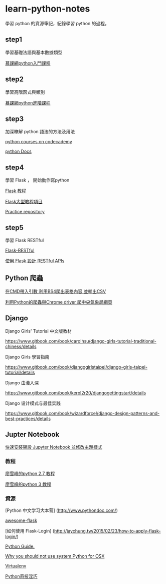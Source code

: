 # learn-python-notes
學習 python 的資源筆記，紀錄學習 python 的過程。

## step1

學習基礎法語與基本數據類型

[慕課網python入門課程](http://www.imooc.com/learn/177)

## step2

學習高階函式與類別

[慕課網python進階課程](http://www.imooc.com/learn/317)

## step3

加深瞭解 python 語法的方法及用法

[python courses on codecademy](https://www.codecademy.com/zh/learn/python)

[python Docs](http://www.pythondoc.com/pythontutorial27/)

## step4

學習 Flask ， 開始動作寫python

[Flask 教程](http://www.pythondoc.com/flask/index.html)

[Flask大型教程項目](http://www.pythondoc.com/flask-mega-tutorial/index.html)

[Practice repository](https://github.com/duncan60/python-practice-project)

## step5

學習 Flask RESTful

[Flask-RESTful ](http://www.pythondoc.com/Flask-RESTful/index.html)

[使用 Flask 設計 RESTful APIs](http://www.pythondoc.com/flask-restful/index.html)

## Python 爬蟲

[在CMD帶入引數 利用BS4爬出表格內容 並輸出CSV](https://gist.github.com/justin3737/787e90f03f277b54be34cb49ef76f020)

[利用Python的爬蟲與Chrome driver 爬中央氣象局網頁](https://gist.github.com/justin3737/3200a8dc7021a00778eae9be8d6d37b4)

## Django 
Django Girls' Tutorial 中文版教材

https://www.gitbook.com/book/carolhsu/django-girls-tutorial-traditional-chiness/details

Django Girls 學習指南

https://www.gitbook.com/book/djangogirlstaipei/django-girls-taipei-tutorial/details

Django 由淺入深

https://www.gitbook.com/book/kerol2r20/djangogettingstart/details

Django 设计模式与最佳实践

https://www.gitbook.com/book/wizardforcel/django-design-patterns-and-best-practices/details


## Jupter Notebook
[快速安裝架設 Jupyter Notebook 並修改主題樣式](https://jerrynest.io/install-jupyter-with-style/)


### 教程
[廖雪峰的python 2.7 教程](http://www.liaoxuefeng.com/wiki/001374738125095c955c1e6d8bb493182103fac9270762a000)

[廖雪峰的python 3 教程 ](http://www.liaoxuefeng.com/wiki/0014316089557264a6b348958f449949df42a6d3a2e542c000)

### 資源
[Python 中文学习大本营] (http://www.pythondoc.com/)

[awesome-flask](https://github.com/humiaozuzu/awesome-flask)

[如何使用 Flask-Login] (http://jaychung.tw/2015/02/23/how-to-apply-flask-login/)

[Python Guide.](http://docs.python-guide.org/en/latest/)

[Why you should not use system Python for OSX](https://github.com/MacPython/wiki/wiki/Which-Python)

[Virtualenv](http://virtualenv.readthedocs.org/en/latest/)

[Python奇技淫巧](http://andrewliu.in/2015/11/14/Python%E5%A5%87%E6%8A%80%E6%B7%AB%E5%B7%A7/)
